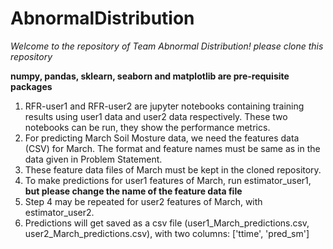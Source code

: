 # AbnormalDistribution
*Welcome to the repository of Team Abnormal Distribution!*
*please clone this repository*

__numpy, pandas, sklearn, seaborn and matplotlib are pre-requisite packages__

1. RFR-user1 and RFR-user2 are jupyter notebooks containing training results using user1 data and user2 data respectively. These two notebooks can be run, they show the performance metrics. 
2. For predicting March Soil Mosture data, we need the features data (CSV) for March. The format and feature names must be same as in the data given in Problem Statement.
3. These feature data files of March must be kept in the cloned repository.
4. To make predictions for user1 features of March, run estimator_user1, __but please change the name of the feature data file__
5. Step 4 may be repeated for user2 features of March, with estimator_user2. 
6. Predictions will get saved as a csv file (user1_March_predictions.csv, user2_March_predictions.csv), with two columns: ['ttime', 'pred_sm']
